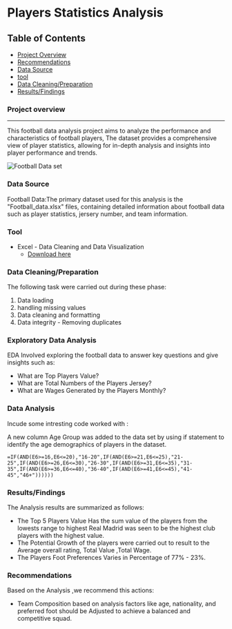 # Players Statistics Analysis

## Table of Contents

- [Project Overview](#project-overview)
- [Recommendations](#recommendations)
- [Data Source](#data-source)
- [tool](#tool)
- [Data Cleaning/Preparation](#data-cleaningpreparation)
- [Results/Findings](#resultsfindings)

  

### Project overview

---

This football data analysis project aims to analyze the performance and characteristics of football players, The dataset provides a comprehensive view of player statistics, allowing for in-depth analysis and insights into player performance and trends.



![Football Data set](https://github.com/user-attachments/assets/6bbfd9f8-08f6-46a7-875d-7312c623a4e2)




### Data Source 


Football Data:The primary dataset used for this analysis is the "Football_data.xlsx" files, containing detailed information about football data such as player statistics, jersery number, and team information.

### Tool

- Excel - Data Cleaning and Data Visualization
  - [Download here](https:microsoft.com)
  

### Data Cleaning/Preparation

The following task were carried out during these phase:
1. Data loading
2. handling missing values
3. Data cleaning and formatting
4. Data integrity  - Removing duplicates

### Exploratory Data Analysis

EDA Involved exploring the football data to answer key questions and give insights such as:

- What are Top Players Value?
- What are Total Numbers of the Players Jersey?
- What are Wages Generated by the Players Monthly?

###  Data Analysis

Incude some intresting code worked with :

 A new column Age Group was added to the data set by using if statement to  identify the age demographics of players in the dataset.

 ```
=IF(AND(E6>=16,E6<=20),"16-20",IF(AND(E6>=21,E6<=25),"21-25",IF(AND(E6>=26,E6<=30),"26-30",IF(AND(E6>=31,E6<=35),"31-35",IF(AND(E6>=36,E6<=40),"36-40",IF(AND(E6>=41,E6<=45),"41-45","46+"))))))
```

### Results/Findings 
The Analysis results are summarized as follows:

 - The Top 5 Players Value Has the sum value of the players from the lowests range to highest Real Madrid was seen to be the highest club players with the highest value.
 - The Potential Growth of the players were carried out to result to the Average overall rating, Total Value ,Total Wage.
 - The Players Foot Preferences Varies in Percentage of 77% - 23%.

### Recommendations

Based on the Analysis ,we recommend this actions:
- Team Composition based on analysis factors like age, nationality, and preferred foot should be Adjusted to achieve a balanced and competitive squad.

  
  



   
